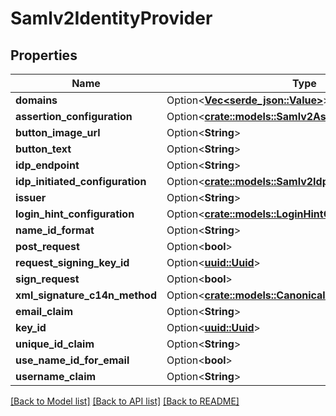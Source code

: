 # Samlv2IdentityProvider

## Properties

Name | Type | Description | Notes
------------ | ------------- | ------------- | -------------
**domains** | Option<[**Vec<serde_json::Value>**](serde_json::Value.md)> |  | [optional]
**assertion_configuration** | Option<[**crate::models::Samlv2AssertionConfiguration**](SAMLv2AssertionConfiguration.md)> |  | [optional]
**button_image_url** | Option<**String**> |  | [optional]
**button_text** | Option<**String**> |  | [optional]
**idp_endpoint** | Option<**String**> |  | [optional]
**idp_initiated_configuration** | Option<[**crate::models::Samlv2IdpInitiatedConfiguration**](SAMLv2IdpInitiatedConfiguration.md)> |  | [optional]
**issuer** | Option<**String**> |  | [optional]
**login_hint_configuration** | Option<[**crate::models::LoginHintConfiguration**](LoginHintConfiguration.md)> |  | [optional]
**name_id_format** | Option<**String**> |  | [optional]
**post_request** | Option<**bool**> |  | [optional]
**request_signing_key_id** | Option<[**uuid::Uuid**](uuid::Uuid.md)> |  | [optional]
**sign_request** | Option<**bool**> |  | [optional]
**xml_signature_c14n_method** | Option<[**crate::models::CanonicalizationMethod**](CanonicalizationMethod.md)> |  | [optional]
**email_claim** | Option<**String**> |  | [optional]
**key_id** | Option<[**uuid::Uuid**](uuid::Uuid.md)> |  | [optional]
**unique_id_claim** | Option<**String**> |  | [optional]
**use_name_id_for_email** | Option<**bool**> |  | [optional]
**username_claim** | Option<**String**> |  | [optional]

[[Back to Model list]](../README.md#documentation-for-models) [[Back to API list]](../README.md#documentation-for-api-endpoints) [[Back to README]](../README.md)


